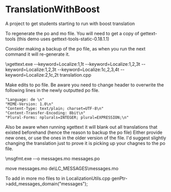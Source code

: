 # TranslationWithBoost

A project to get students starting to run with boost translation

To regenerate the po and mo file.  You will need to get a copy of gettext-tools (this demo uses gettext-tools-static-0.18.1.1)

Consider making a backup of the po file, as when you run the next command it will re-generate it.

<path>\xgettext.exe --keyword=Localize:1,1t --keyword=Localize:1,2,3t --keyword=Localize:1,2,3t --keyword=Localize:1c,2,3,4t --keyword=Localize:2,1c,2t  translation.cpp

Make edits to po file.  Be aware you need to change header to overwrite the following lines in the newly outputted po file.
```
"Language: de \n"
"MIME-Version: 1.0\n"
"Content-Type: text/plain; charset=UTF-8\n"
"Content-Transfer-Encoding: 8bit\n"
"Plural-Forms: nplurals=INTEGER; plural=EXPRESSION;\n"
```

Also be aware when running xgettext it will blank out all translations that existed beforehand (hence the reason to backup the po file)  Either provide new ones, or use the ones in the older version of the file.  I'd suggest slightly changing the translation just to prove it is picking up your chagnes to the po file.

<path>\msgfmt.exe --o messages.mo messages.po

move messages.mo de\LC_MESSAGES\messages.mo

  
To add in more mo files to  in LocalizationUtils.cpp
  genPtr->add_messages_domain("messages");
  

